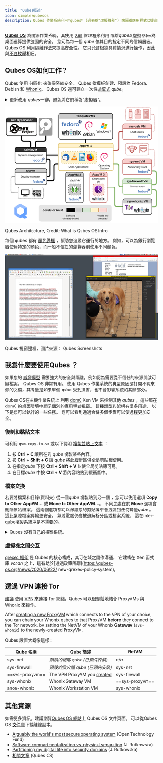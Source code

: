 ```yaml
---
title: "Qubes概述"
icon: simple/qubesos
description: Qubes 作業系統利用*qubes* (過去稱"虛擬機器") 來隔離應用程式以提高安全性。
---
```


[**Qubes OS**](../desktop.md#qubes-os) 為開源作業系統，其使用 [Xen](https://en.wikipedia.org/wiki/Xen) 管理程序利用 隔離*qubes*(虛擬器)來為桌面運算提供強固的安全。 您可為每一個 *qube* 依其目的指定不同的信賴層級。 Qubes OS 利用隔離作法來提高安全性。 它只允許根據具體情況進行操作，因此與[不良枚舉](https://ranum.com/security/computer_security/editorials/dumb)相反。

## Qubes OS如何工作？

Qubes 使用 [分區化](https://qubes-os.org/intro) 來確保系統安全。 Qubes 從模板創建，預設為 Fedora、Debian 和 [Whonix](../desktop.md#whonix)。 Qubes OS 還可建立一次性[拋棄式](https://qubes-os.org/doc/how-to-use-disposables) *qube*。

<details class="note" markdown>
<summary>更新改用 <em x-id="3">qubes</em>一辭，避免將它們稱為“虛擬器”。</summary>

由於“appVM”一辭更改為“qube”，此處和 Qubes OS 文檔中的一些資訊可能在語言上產生衝突。 Qube 不是完整的虛擬器，但有與 VM 類似的功能。

</details>

![Qubes架構](../assets/img/qubes/qubes-trust-level-architecture.png)
<figcaption>Qubes Architecture, Credit: What is Qubes OS Intro</figcaption>

每個 qubes 都有 [顏色邊框](https://qubes-os.org/screenshots) ，幫助您追蹤它運行的地方。 例如，可以為銀行瀏覽器使用特定的顏色，而一般不信任的瀏覽器則使用不同顏色。

![顏色邊框](../assets/img/qubes/r4.0-xfce-three-domains-at-work.png)
<figcaption>Qubes 視窗邊框，圖片來源： Qubes Screenshots</figcaption>

## 我爲什麼要使用Qubes ？

如果您的 [威脅模型](../basics/threat-modeling.md) 需要強大的安全與隔離，例如認為需要從不信任的來源開啟可疑檔案， Qubes OS 非常有用。 使用 Qubes 作業系統的典型原因是打開不明來源的文檔，其考量是如果單個 qube 受到損害，也不會影響系統的其餘部分。

Qubes OS在主機作業系統上 利用 [dom0](https://wiki.xenproject.org/wiki/Dom0) Xen VM 來控制其他 *qubes* ，這些都在 dom0 的桌面環境中顯示個別的應用程式視窗。 這種類型的架構有很多用途。 以下是您可以執行的一些任務。 您可以看到通過合併多個步驟可以使過程更加安全。

### 復制和黏貼文本

可利用 `qvm-copy-to-vm` 或以下說明 [複製並貼上文本](https://qubes-os.org/doc/how-to-copy-and-paste-text) ：

1. 按 **Ctrl + C** 讓所在的 *qube* 複製某些內容。
2. 按 **Ctrl + Shift + C** 讓 *qube* 將此緩衝區供全局剪貼板使用。
3. 在指定*qube* 下按 **Ctrl + Shift + V** 以使全局剪貼簿可用。
4. 在目標*qube* 中按 **Ctrl + V** 將內容粘貼到緩衝區中。

### 檔案交換

若要將檔案和目錄(資料夾) 從一個*qube* 複製貼到另一個 ，您可以使用選項 **Copy to Other AppVM...** 或 **Move to Other AppVM...**。 不同之處在於 **Move** 選項會刪除原始檔案。 這兩個選項都可以保護您的剪貼簿不會洩漏到任何其他*qube* 。 這比氣隙檔案傳輸更安全。 氣隙電腦仍會被迫解析分區或檔案系統。 這在inter-qube複製系統中是不需要的。

<details class="note" markdown>
<summary>Qubes 沒有自己的檔案系統。</summary>

可在 *qubes*之間[複製和移動檔案](https://qubes-os.org/doc/how-to-copy-and-move-files)。 當這樣做時，不會立即進行更改，並且在發生事故時可以輕鬆撤消。 運行*qube* 時，它沒有持久檔案系統。 您可以創建和刪除檔案，但這些更改是暫時的。

</details>

### 虛擬機之間交互

[qrexec 框架](https://qubes-os.org/doc/qrexec) 是 Qubes 的核心構成，其可在域之間作溝通。 它建構在 Xen 函式庫 *vchan* 之上，這有助於[透過政策隔離](https://qubes-os.org/news/2020/06/22/ new-qrexec-policy-system)。

## 透過 VPN 連接 Tor

[建議](../advanced/tor-overview.md) 使用 [VPN](../vpn.md) 來連接 Tor 網絡，Qubes 可以很輕鬆地結合 ProxyVMs 與 Whonix 來操作。

After [creating a new ProxyVM](https://forum.qubes-os.org/t/configuring-a-proxyvm-vpn-gateway/19061) which connects to the VPN of your choice, you can chain your Whonix qubes to that ProxyVM **before** they connect to the Tor network, by setting the NetVM of your Whonix **Gateway** (`sys-whonix`) to the newly-created ProxyVM.

Qubes 設置大概像這樣：

| Qube 名稱         | Qube 簡述                                                                                             | NetVM           |
| --------------- | --------------------------------------------------------------------------------------------------- | --------------- |
| sys-net         | *預設的網路 qube (已預先安裝)*                                                                                | *n/a*           |
| sys-firewall    | *預設的防火牆 qube (已預先安裝)*                                                                               | sys-net         |
| ==sys-proxyvm== | The VPN ProxyVM you [created](https://forum.qubes-os.org/t/configuring-a-proxyvm-vpn-gateway/19061) | sys-firewall    |
| sys-whonix      | Whonix Gateway VM                                                                                   | ==sys-proxyvm== |
| anon-whonix     | Whonix Workstation VM                                                                               | sys-whonix      |

## 其他資源

如需更多資訊，建議瀏覽[Qubes OS 網站](https://qubes-os.org/doc)上 Qubes OS 文件頁面。 可以從Qubes OS [文件庫](https://github.com/QubesOS/qubes-doc)下載離線副本。

- [Arguably the world's most secure operating system](https://opentech.fund/news/qubes-os-arguably-the-worlds-most-secure-operating-system-motherboard) (Open Technology Fund)
- [Software compartmentalization vs. physical separation](https://invisiblethingslab.com/resources/2014/Software_compartmentalization_vs_physical_separation.pdf) (J. Rutkowska)
- [Partitioning my digital life into security domains](https://blog.invisiblethings.org/2011/03/13/partitioning-my-digital-life-into.html) (J. Rutkowska)
- [相關文章](https://qubes-os.org/news/categories/#articles) (Qubes OS)
